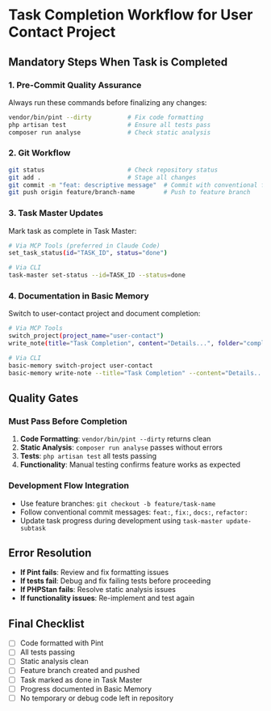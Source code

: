 # Task Completion Workflow for User Contact Project

## Mandatory Steps When Task is Completed

### 1. Pre-Commit Quality Assurance
Always run these commands before finalizing any changes:

```bash
vendor/bin/pint --dirty          # Fix code formatting
php artisan test                 # Ensure all tests pass
composer run analyse             # Check static analysis
```

### 2. Git Workflow
```bash
git status                       # Check repository status
git add .                        # Stage all changes
git commit -m "feat: descriptive message"  # Commit with conventional format
git push origin feature/branch-name        # Push to feature branch
```

### 3. Task Master Updates
Mark task as complete in Task Master:

```bash
# Via MCP Tools (preferred in Claude Code)
set_task_status(id="TASK_ID", status="done")

# Via CLI
task-master set-status --id=TASK_ID --status=done
```

### 4. Documentation in Basic Memory
Switch to user-contact project and document completion:

```bash
# Via MCP Tools
switch_project(project_name="user-contact")
write_note(title="Task Completion", content="Details...", folder="completed-tasks")

# Via CLI  
basic-memory switch-project user-contact
basic-memory write-note --title="Task Completion" --content="Details..." --folder="completed-tasks"
```

## Quality Gates

### Must Pass Before Completion
1. **Code Formatting**: `vendor/bin/pint --dirty` returns clean
2. **Static Analysis**: `composer run analyse` passes without errors  
3. **Tests**: `php artisan test` all tests passing
4. **Functionality**: Manual testing confirms feature works as expected

### Development Flow Integration
- Use feature branches: `git checkout -b feature/task-name`
- Follow conventional commit messages: `feat:`, `fix:`, `docs:`, `refactor:`
- Update task progress during development using `task-master update-subtask`

## Error Resolution
- **If Pint fails**: Review and fix formatting issues
- **If tests fail**: Debug and fix failing tests before proceeding
- **If PHPStan fails**: Resolve static analysis issues
- **If functionality issues**: Re-implement and test again

## Final Checklist
- [ ] Code formatted with Pint
- [ ] All tests passing
- [ ] Static analysis clean
- [ ] Feature branch created and pushed
- [ ] Task marked as done in Task Master
- [ ] Progress documented in Basic Memory
- [ ] No temporary or debug code left in repository